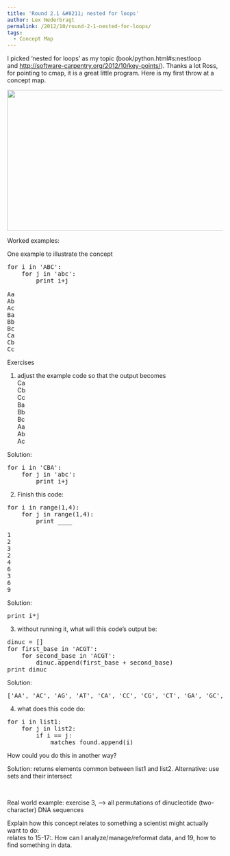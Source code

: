 ```yaml
---
title: 'Round 2.1 &#8211; nested for loops'
author: Lex Nederbragt
permalink: /2012/10/round-2-1-nested-for-loops/
tags:
  - Concept Map
---
```

I picked &#8216;nested for loops&#8217; as my topic (book/python.html#s:nestloop and <http://software-carpentry.org/2012/10/key-points/>). Thanks a lot Ross, for pointing to cmap, it is a great little program. Here is my first throw at a concept map.

[<img class="alignnone size-large wp-image-773" title="lex - swcarpentry_2.1 - nested for loops" src="http://teaching.software-carpentry.org/wp-content/uploads/2012/10/lex-swcarpentry_2.1-nested-for-loops-1024x477.jpg" alt="" width="707" height="329" />][1]

Worked examples:

One example to illustrate the concept

<pre>for i in 'ABC':
    for j in 'abc':
        print i+j

Aa
Ab
Ac
Ba
Bb
Bc
Ca
Cb
Cc
</pre>

Exercises

1) adjust the example code so that the output becomes  
Ca  
Cb  
Cc  
Ba  
Bb  
Bc  
Aa  
Ab  
Ac

Solution:

<pre>for i in 'CBA':
    for j in 'abc':
        print i+j
</pre>

2) Finish this code:

<pre>for i in range(1,4):
    for j in range(1,4):
        print ____

1
2
3
2
4
6
3
6
9
</pre>

Solution:

<pre>print i*j</pre>

3) without running it, what will this code&#8217;s output be:

<pre>dinuc = []
for first_base in 'ACGT':
    for second_base in 'ACGT':
        dinuc.append(first_base + second_base)
print dinuc
</pre>

Solution:

<pre>['AA', 'AC', 'AG', 'AT', 'CA', 'CC', 'CG', 'CT', 'GA', 'GC', 'GG', 'GT', 'TA', 'TC', 'TG', 'TT']
</pre>

4) what does this code do:

<pre>for i in list1:
    for j in list2:
        if i == j:
            matches_found.append(i)
</pre>

How could you do this in another way?

Solution: returns elements common between list1 and list2. Alternative: use sets and their intersect

&nbsp;

Real world example: exercise 3, &#8211;> all permutations of dinucleotide (two-character) DNA sequences

Explain how this concept relates to something a scientist might actually want to do:  
relates to 15-17:. How can I analyze/manage/reformat data, and 19, how to find something in data.

 [1]: http://teaching.software-carpentry.org/wp-content/uploads/2012/10/lex-swcarpentry_2.1-nested-for-loops.jpg

